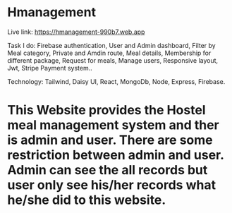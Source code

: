 # Hmanagement
Live link: https://hmanagement-990b7.web.app

Task I do: Firebase authentication, User and Admin dashboard, Filter by Meal category, Private and Amdin route, Meal details, Membership for different package, Request for meals, Manage users, Responsive layout, Jwt, Stripe Payment system..

Technology: Tailwind, Daisy UI, React, MongoDb, Node, Express, Firebase.


 # This Website provides the Hostel meal management system and ther is admin and user. There are some restriction between admin and user. Admin can see the all records but user only see his/her records what he/she did to this website.

